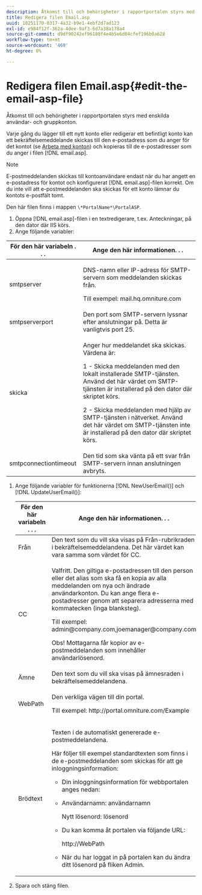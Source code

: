 ```yaml
---
description: Åtkomst till och behörigheter i rapportportalen styrs med enskilda användar- och gruppkonton.
title: Redigera filen Email.asp
uuid: 18251170-0317-4a32-b9e1-4ebf2d7ad123
exl-id: e984f12f-362a-4dee-9af3-6d7a38a178a4
source-git-commit: d9df90242ef96188f4e4b5e6d04cfef196b0a628
workflow-type: tm+mt
source-wordcount: '469'
ht-degree: 0%

---
```


# Redigera filen Email.asp{#edit-the-email-asp-file}

Åtkomst till och behörigheter i rapportportalen styrs med enskilda användar- och gruppkonton.

Varje gång du lägger till ett nytt konto eller redigerar ett befintligt konto kan ett bekräftelsemeddelande skickas till den e-postadress som du anger för det kontot (se [Arbeta med konton](../../../home/c-rpt-oview/c-admin-rpt/c-work-accts/c-work-accts.md#concept-c933a1940bda4a3489d61d8af315e45d)) och kopieras till de e-postadresser som du anger i filen [!DNL email.asp].

>[!NOTE]
>
>E-postmeddelanden skickas till kontoanvändare endast när du har angett en e-postadress för kontot och konfigurerat [!DNL email.asp]-filen korrekt. Om du inte vill att e-postmeddelanden ska skickas för ett konto lämnar du kontots e-postfält tomt.

Den här filen finns i mappen `\*PortalName*\PortalASP`.

1. Öppna [!DNL email.asp]-filen i en textredigerare, t.ex. Anteckningar, på den dator där IIS körs.
1. Ange följande variabler:

<table id="table_44F52DA266364DF993C40678A28E0F0D"> 
 <thead> 
  <tr> 
   <th colname="col1" class="entry"> För den här variabeln . . . </th> 
   <th colname="col2" class="entry"> Ange den här informationen. . . </th> 
  </tr> 
 </thead>
 <tbody> 
  <tr> 
   <td colname="col1"> smtpserver </td> 
   <td colname="col2"> <p>DNS-namn eller IP-adress för SMTP-servern som meddelanden skickas från. </p> <p>Till exempel: <span class="filepath"> mail.hq.omniture.com</span></p> </td> 
  </tr> 
  <tr> 
   <td colname="col1"> smtpserverport </td> 
   <td colname="col2"> Den port som SMTP-servern lyssnar efter anslutningar på. Detta är vanligtvis port 25. </td> 
  </tr> 
  <tr> 
   <td colname="col1"> skicka </td> 
   <td colname="col2"> <p>Anger hur meddelandet ska skickas. Värdena är: </p> <p>1 - Skicka meddelanden med den lokalt installerade SMTP-tjänsten. Använd det här värdet om SMTP-tjänsten är installerad på den dator där skriptet körs. </p> <p>2 - Skicka meddelanden med hjälp av SMTP-tjänsten i nätverket. Använd det här värdet om SMTP-tjänsten inte är installerad på den dator där skriptet körs. </p> </td> 
  </tr> 
  <tr> 
   <td colname="col1"> smtpconnectiontimeout </td> 
   <td colname="col2">Den tid som <span class="wintitle"> ska vänta på ett svar från SMTP-servern innan anslutningen avbryts.</span> </td> 
  </tr> 
 </tbody> 
</table>

1. Ange följande variabler för funktionerna [!DNL NewUserEmail()] och [!DNL UpdateUserEmail()]:

   <table id="table_91C5E36B84A94C4097EE5993592BE587"> 
   <thead> 
   <tr> 
      <th colname="col1" class="entry"> För den här variabeln . . . </th> 
      <th colname="col2" class="entry"> Ange den här informationen. . . </th> 
   </tr> 
   </thead>
   <tbody> 
   <tr> 
      <td colname="col1"> Från </td> 
      <td colname="col2">Den text som du vill ska visas på Från-rubrikraden i bekräftelsemeddelandena. Det här värdet kan vara samma som värdet för <span class="wintitle"> CC</span>. </td> 
   </tr> 
   <tr> 
      <td colname="col1"> CC </td> 
      <td colname="col2"> <p>Valfritt. Den giltiga e-postadressen till den person eller det alias som ska få en kopia av alla meddelanden om nya och ändrade användarkonton. Du kan ange flera e-postadresser genom att separera adresserna med kommatecken (inga blanksteg). </p> <p>Till exempel: <span class="filepath"> admin@company.com,joemanager@company.com</span></p> <p> <p>Obs!  Mottagarna får kopior av e-postmeddelanden som innehåller användarlösenord. </p> </p> </td> 
   </tr> 
   <tr> 
      <td colname="col1"> Ämne </td> 
      <td colname="col2"> Den text som du vill ska visas på ämnesraden i bekräftelsemeddelandena. </td> 
   </tr> 
   <tr> 
      <td colname="col1"> WebPath </td> 
      <td colname="col2"> <p>Den verkliga vägen till din portal. </p> <p>Till exempel: <span class="filepath"> http://portal.omniture.com/Example</span></p> </td> 
   </tr> 
   <tr> 
      <td colname="col1"> Brödtext </td> 
      <td colname="col2"> <p>Texten i de automatiskt genererade e-postmeddelandena. </p> <p>Här följer till exempel standardtexten som finns i de e-postmeddelanden som skickas för att ge inloggningsinformation: 
      <ul id="ul_7FF2E7399AB64D279EC5794AB02C9749">
      <li id="li_7CBCC5CFF9E04776BBC893278785AEE7">Din inloggningsinformation för webbportalen anges nedan: </li>
      <li id="li_5346F0AB3568444B88117C295D8E99C5"><p>Användarnamn: användarnamn </p><p>Nytt lösenord: lösenord </p></li>
      <li id="li_B0D1FAE818BA42CF8546796800A1AA08"><p>Du kan komma åt portalen via följande URL: </p><p><span class="filepath"> http://WebPath</span></p></li>
      <li id="li_7CD71EBDFA1D418F960040569CD511EB">När du har loggat in på portalen kan du ändra ditt lösenord på fliken <span class="wintitle"> Admin</span>. </li>
      </ul></p> </td> 
   </tr> 
   </tbody> 
   </table>

1. Spara och stäng filen.
